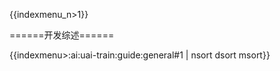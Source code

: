 {{indexmenu_n>1}}

======开发综述======

{{indexmenu>:ai:uai-train:guide:general#1 | nsort dsort msort}}